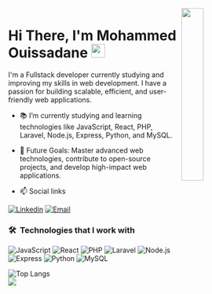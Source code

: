 <img align="right" src="https://raw.githubusercontent.com/mohammedouissadane/mohammedouissadane/main/1917348a-2f48-41ed-aa98-8b2df8181eaf.png" width="30%">
<h1>
  Hi There, I'm Mohammed Ouissadane 
  <img src="https://media.giphy.com/media/hvRJCLFzcasrR4ia7z/giphy.gif" width="28">
</h1>
<p>
I'm a Fullstack developer currently studying and improving my skills in web development. I have a passion for building scalable, efficient, and user-friendly web applications.
</p>

- 📚 I’m currently studying and learning technologies like JavaScript, React, PHP, Laravel, Node.js, Express, Python, and MySQL.
- 🎯 Future Goals: Master advanced web technologies, contribute to open-source projects, and develop high-impact web applications.

- 📫 Social links
<p>
<a href="https://www.linkedin.com/in/mohammed-ouissadane-39278a2a6?utm_source=share&utm_campaign=share_via&utm_content=profile&utm_medium=android_app"><img src="https://img.shields.io/badge/-Linkedin-0072b1?style=flat&logo=linkedin&logoColor=white" alt="Linkedin"></a>
<a href="mailto:mohammedouissadane@gmail.com"><img src="https://img.shields.io/badge/-Email-D14836?style=flat&logo=gmail&logoColor=white" alt="Email"></a>

</p>

### 🛠 &nbsp;Technologies that I work with
![JavaScript](https://img.shields.io/badge/-JavaScript-000000?style=flat&logo=javascript)
![React](https://img.shields.io/badge/-React-000000?style=flat&logo=react)
![PHP](https://img.shields.io/badge/-PHP-000000?style=flat&logo=php)
![Laravel](https://img.shields.io/badge/-Laravel-000000?style=flat&logo=laravel)
![Node.js](https://img.shields.io/badge/-Node.js-000000?style=flat&logo=node.js)
![Express](https://img.shields.io/badge/-Express-000000?style=flat&logo=express)
![Python](https://img.shields.io/badge/-Python-000000?style=flat&logo=python)
![MySQL](https://img.shields.io/badge/-MySQL-000000?style=flat&logo=mysql)

![Top Langs](https://github-readme-stats.vercel.app/api/top-langs/?username=mohamedelkashef15&layout=compact)
<br>
<a href="https://komarev.com/ghpvc/?username=medouissadane&style=for-the-badge">
    <img src="https://komarev.com/ghpvc/?username=medouissadane&style=for-the-badge">
</a>
